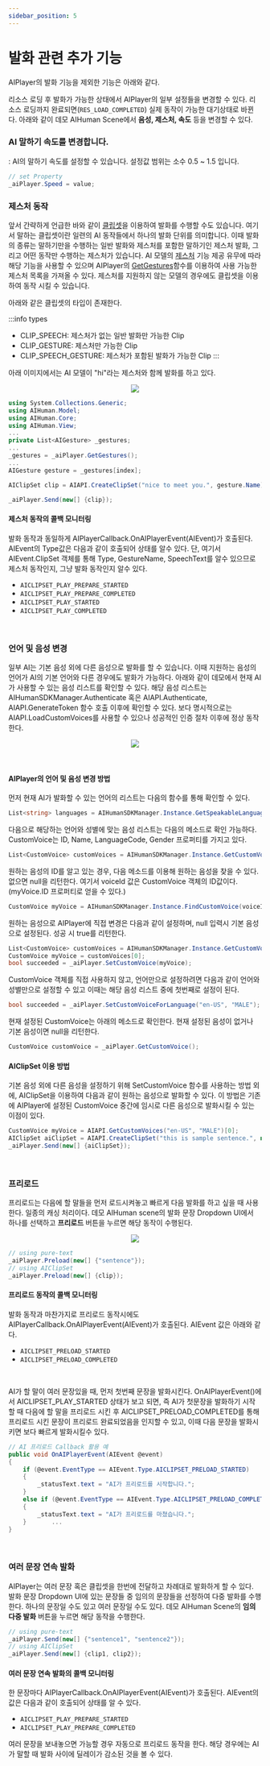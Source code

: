 ```yaml
---
sidebar_position: 5
---
```


# 발화 관련 추가 기능

AIPlayer의 발화 기능을 제외한 기능은 아래와 같다.

리소스 로딩 후 발화가 가능한 상태에서 AIPlayer의 일부 설정들을 변경할 수 있다. 리소스 로딩까지 완료되면(`RES_LOAD_COMPLETED`) 실제 동작이 가능한 대기상태로 바뀐다. 아래와 같이 데모 AIHuman Scene에서 **음성, 제스처, 속도** 등을 변경할 수 있다.

### AI 말하기 속도를 변경합니다.

: AI의 말하기 속도를 설정할 수 있습니다. 설정값 범위는 소수 0.5 ~ 1.5 입니다.

```csharp
// set Property
_aiPlayer.Speed = value;
```

### 제스처 동작

앞서 간략하게 언급한 바와 같이 [클립셋](/aihuman/unity-sdk/apis/aiclipset)을 이용하여 발화를 수행할 수도 있습니다. 여기서 말하는 클립셋이란 일련의 AI 동작들에서 하나의 발화 단위를 의미합니다. 이때 발화의 종류는 말하기만을 수행하는 일반 발화와 제스처를 포함한 말하기인 제스처 발화, 그리고 어떤 동작만 수행하는 제스처가 있습니다. AI 모델의 [제스처](/aihuman/unity-sdk/apis/aigesture) 기능 제공 유무에 따라 해당 기능을 사용할 수 있으며 AIPlayer의 [GetGestures](/aihuman/unity-sdk/apis/aiplayer)함수를 이용하여 사용 가능한 제스처 목록을 가져올 수 있다. 제스처를 지원하지 않는 모델의 경우에도 클립셋을 이용하여 동작 시킬 수 있습니다.

아래와 같은 클립셋의 타입이 존재한다.

:::info types

- CLIP_SPEECH: 제스처가 없는 일반 발화만 가능한 Clip
- CLIP_GESTURE: 제스처만 가능한 Clip
- CLIP_SPEECH_GESTURE: 제스처가 포함된 발화가 가능한 Clip
:::

아래 이미지에서는 AI 모델이 "hi"라는 제스처와 함께 발화를 하고 있다.

<p align="center">
<img src="/img/aihuman/unity/aiplayer_gesture.png" style={{zoom: "30%"}} />
</p>

```csharp
using System.Collections.Generic;
using AIHuman.Model;
using AIHuman.Core;
using AIHuman.View;
...
private List<AIGesture> _gestures;
...
_gestures = _aiPlayer.GetGestures();
...
AIGesture gesture = _gestures[index];

AIClipSet clip = AIAPI.CreateClipSet("nice to meet you.", gesture.Name);

_aiPlayer.Send(new[] {clip});
```

#### 제스처 동작의 콜백 모니터링

발화 동작과 동일하게 AIPlayerCallback.OnAIPlayerEvent(AIEvent)가 호출된다. AIEvent의 Type값은 다음과 같이 호출되어 상태를 알수 있다. 단, 여기서 AIEvent.ClipSet 객체를 통해 Type, GestureName, SpeechText를 알수 있으므로 제스처 동작인지, 그냥 발화 동작인지 알수 있다.

- `AICLIPSET_PLAY_PREPARE_STARTED`
- `AICLIPSET_PLAY_PREPARE_COMPLETED`
- `AICLIPSET_PLAY_STARTED`
- `AICLIPSET_PLAY_COMPLETED`

<br/>

### 언어 및 음성 변경

일부 AI는 기본 음성 외에 다른 음성으로 발화를 할 수 있습니다. 이때 지원하는 음성의 언어가 AI의 기본 언어와 다른 경우에도 발화가 가능하다. 아래와 같이 데모에서 현재 AI가 사용할 수 있는 음성 리스트를 확인할 수 있다. 해당 음성 리스트는 AIHumanSDKManager.Authenticate 혹은 AIAPI.Authenticate, AIAPI.GenerateToken 함수 호출 이후에 확인할 수 있다. 보다 명시적으로는 AIAPI.LoadCustomVoices를 사용할 수 있으나 성공적인 인증 절차 이후에 정상 동작한다.

<p align="center">
<img src="/img/aihuman/unity/aiplayer_customvoice.png" style={{zoom: "30%"}} />
</p>

<br/>

#### AIPlayer의 언어 및 음성 변경 방법

먼저 현재 AI가 발화할 수 있는 언어의 리스트는 다음의 함수를 통해 확인할 수 있다.

```csharp
List<string> languages = AIHumanSDKManager.Instance.GetSpeakableLanguages(_aiPlayer.AIGender);
```

다음으로 해당하는 언어와 성별에 맞는 음성 리스트는 다음의 메소드로 확인 가능하다. CustomVoice는 ID, Name, LanguageCode, Gender 프로퍼티를 가지고 있다.

```csharp
List<CustomVoice> customVoices = AIHumanSDKManager.Instance.GetCustomVoices();
```

원하는 음성의 ID를 알고 있는 경우, 다음 메소드를 이용해 원하는 음성을 찾을 수 있다. 없으면 null을 리턴한다. 여기서 voiceId 값은 CustomVoice 객체의 ID값이다. (myVoice.ID 프로퍼티로 얻을 수 있다.)

```csharp
CustomVoice myVoice = AIHumanSDKManager.Instance.FindCustomVoice(voiceId);
```

원하는 음성으로 AIPlayer에 직접 변경은 다음과 같이 설정하며, null 입력시 기본 음성으로 설정된다. 성공 시 true를 리턴한다.

```csharp
List<CustomVoice> customVoices = AIHumanSDKManager.Instance.GetCustomVoices();
CustomVoice myVoice = customVoices[0];
bool succeeded = _aiPlayer.SetCustomVoice(myVoice);
```

CustomVoice 객체를 직접 사용하지 않고, 언어만으로 설정하려면 다음과 같이 언어와 성별만으로 설정할 수 있고 이때는 해당 음성 리스트 중에 첫번째로 설정이 된다.

```csharp
bool succeeded = _aiPlayer.SetCustomVoiceForLanguage("en-US", "MALE");
```

현재 설정된 CustomVoice는 아래의 메소드로 확인한다. 현재 설정된 음성이 없거나 기본 음성이면 null을 리턴한다.

```csharp
CustomVoice customVoice = _aiPlayer.GetCustomVoice();
```

#### AIClipSet 이용 방법

기본 음성 외에 다른 음성을 설정하기 위해 SetCustomVoice 함수를 사용하는 방법 외에, AIClipSet을 이용하여 다음과 같이 원하는 음성으로 발화할 수 있다. 이 방법은 기존에 AIPlayer에 설정된 CustomVoice 중간에 임시로 다른 음성으로 발화시킬 수 있는 이점이 있다.

```csharp
CustomVoice myVoice = AIAPI.GetCustomVoices("en-US", "MALE")[0];
AIClipSet aiClipSet = AIAPI.CreateClipSet("this is sample sentence.", null, myVoice);
_aiPlayer.Send(new[] {aiClipSet});
```

<br/>

### 프리로드

프리로드는 다음에 할 말들을 먼저 로드시켜놓고 빠르게 다음 발화를 하고 싶을 때 사용한다. 일종의 캐싱 처리이다. 데모 AIHuman scene의 발화 문장 Dropdown UI에서 하나를 선택하고 **프리로드** 버튼을 누르면 해당 동작이 수행된다.

<p align="center">
<img src="/img/aihuman/unity/aiplayer_preload.png" style={{zoom: "30%"}} />
</p>

```csharp
// using pure-text
_aiPlayer.Preload(new[] {"sentence"});
// using AIClipSet
_aiPlayer.Preload(new[] {clip});
```

#### 프리로드 동작의 콜백 모니터링

발화 동작과 마찬가지로 프리로드 동작시에도 AIPlayerCallback.OnAIPlayerEvent(AIEvent)가 호출된다. AIEvent 값은 아래와 같다.

- `AICLIPSET_PRELOAD_STARTED`
- `AICLIPSET_PRELOAD_COMPLETED`

<br/>

AI가 할 말이 여러 문장있을 때, 먼저 첫번째 문장을 발화시킨다. OnAIPlayerEvent()에서 AICLIPSET_PLAY_STARTED 상태가 보고 되면, 즉 AI가 첫문장을 발화하기 시작할 때 다음에 할 말을 프리로드 시킨 후 AICLIPSET_PRELOAD_COMPLETED를 통해 프리로드 시킨 문장이 프리로드 완료되었음을 인지할 수 있고, 이때 다음 문장을 발화시키면 보다 빠르게 발화시킬수 있다.

```csharp
// AI 프리로드 Callback 활용 예
public void OnAIPlayerEvent(AIEvent @event)
{
    if (@event.EventType == AIEvent.Type.AICLIPSET_PRELOAD_STARTED)
    {
        _statusText.text = "AI가 프리로드를 시작합니다.";
    }
    else if (@event.EventType == AIEvent.Type.AICLIPSET_PRELOAD_COMPLETED)
    {
        _statusText.text = "AI가 프리로드를 마쳤습니다.";
    }   	...
}
```

<br/>

### 여러 문장 연속 발화

AIPlayer는 여러 문장 혹은 클립셋을 한번에 전달하고 차례대로 발화하게 할 수 있다. 발화 문장 Dropdown UI에 있는 문장들 중 임의의 문장들을 선정하여 다중 발화를 수행한다. 하나의 문장일 수도 있고 여러 문장일 수도 있다. 데모 AIHuman Scene의 **임의 다중 발화** 버튼을 누르면 해당 동작을 수행한다.

```csharp
// using pure-text
_aiPlayer.Send(new[] {"sentence1", "sentence2"});
// using AIClipSet
_aiPlayer.Send(new[] {clip1, clip2});
```

#### 여러 문장 연속 발화의 콜백 모니터링

한 문장마다 AIPlayerCallback.OnAIPlayerEvent(AIEvent)가 호출된다. AIEvent의 값은 다음과 같이 호출되어 상태를 알 수 있다.

- `AICLIPSET_PLAY_PREPARE_STARTED`
- `AICLIPSET_PLAY_PREPARE_COMPLETED`

여러 문장을 보내놓으면 가능할 경우 자동으로 프리로드 동작을 한다. 해당 경우에는 AI가 말할 때 발화 사이에 딜레이가 감소된 것을 볼 수 있다.
